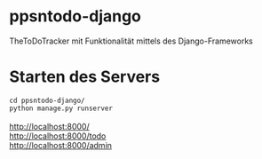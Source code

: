 # ppsntodo-django
TheToDoTracker mit Funktionalität mittels des Django-Frameworks

# Starten des Servers
`cd ppsntodo-django/` <br />
`python manage.py runserver`<br />
<br />
[http://localhost:8000/](http://localhost:8000/)<br />
[http://localhost:8000/todo](http://localhost:8000/todo/)<br />
[http://localhost:8000/admin](http://localhost:8000/admin/)<br />

